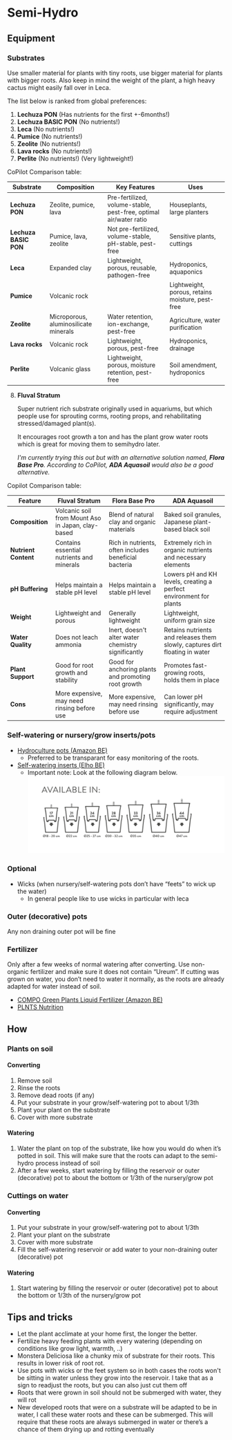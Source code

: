 # Semi-Hydro
## Equipment
### Substrates
Use smaller material for plants with tiny roots, use bigger material for plants with bigger roots.
Also keep in mind the weight of the plant, a high heavy cactus might easily fall over in Leca.

The list below is ranked from global preferences:
1. __Lechuza PON__ (Has nutrients for the first +-6months!)
2. __Lechuza BASIC PON__ (No nutrients!)
3. __Leca__ (No nutrients!)
4. __Pumice__ (No nutrients!)
5. __Zeolite__ (No nutrients!)
6. __Lava rocks__ (No nutrients!)
7. __Perlite__ (No nutrients!) (Very lightweight!)

CoPilot Comparison table:

| Substrate | Composition | Key Features | Uses |
| --- | --- | --- | --- |
| **Lechuza PON** | Zeolite, pumice, lava | Pre-fertilized, volume-stable, pest-free, optimal air/water ratio | Houseplants, large planters |
| **Lechuza BASIC PON** | Pumice, lava, zeolite | Not pre-fertilized, volume-stable, pH-stable, pest-free | Sensitive plants, cuttings |
| **Leca**        | Expanded clay | Lightweight, porous, reusable, pathogen-free | Hydroponics, aquaponics |
| **Pumice**      | Volcanic rock | | Lightweight, porous, retains moisture, pest-free | Horticulture, bonsai |
| **Zeolite**     | Microporous, aluminosilicate minerals| Water retention, ion-exchange, pest-free | Agriculture, water purification |
| **Lava rocks**  | Volcanic rock | Lightweight, porous, pest-free | Hydroponics, drainage |
| **Perlite**     | Volcanic glass | Lightweight, porous, moisture retention, pest-free | Soil amendment, hydroponics |

8. __Fluval Stratum__

   Super nutrient rich substrate originally used in aquariums, but which people use for sprouting corms, rooting props, and rehabilitating stressed/damaged plant(s).  

   It encourages root growth a ton and has the plant grow water roots which is great for moving them to semihydro later.

   *I'm currently trying this out but with an alternative solution named, __Flora Base Pro__. According to CoPilot, __ADA Aquasoil__ would also be a good alternative.*

Copilot Comparison table:

| Feature | Fluval Stratum | Flora Base Pro | ADA Aquasoil |
| --- | --- | --- | --- |
| **Composition** | Volcanic soil from Mount Aso in Japan, clay-based | Blend of natural clay and organic materials | Baked soil granules, Japanese plant-based black soil |
| **Nutrient Content** | Contains essential nutrients and minerals | Rich in nutrients, often includes beneficial bacteria | Extremely rich in organic nutrients and necessary elements |
| **pH Buffering** | Helps maintain a stable pH level | Helps maintain a stable pH level | Lowers pH and KH levels, creating a perfect environment for plants |
| **Weight** | Lightweight and porous | Generally lightweight | Lightweight, uniform grain size |
| **Water Quality** | Does not leach ammonia | Inert, doesn't alter water chemistry significantly | Retains nutrients and releases them slowly, captures dirt floating in water |
| **Plant Support** | Good for root growth and stability | Good for anchoring plants and promoting root growth | Promotes fast-growing roots, holds them in place |
| **Cons** | More expensive, may need rinsing before use | More expensive, may need rinsing before use | Can lower pH significantly, may require adjustment |


### Self-watering or nursery/grow inserts/pots
* [Hydroculture pots (Amazon BE)](https://www.amazon.com.be/Hydrocultuurmanden-plantenbakken-kunststof-herbruikbaar-hydrocultuur/dp/B07MFTB1DX/ref=sr_1_53_sspa)
    * Preferred to be transparant for easy monitoring of the roots.
* [Self-watering inserts (Elho BE)](https://www.elho.com/be/producten/self-watering-insert/self-watering-insert-28cm-living-black/?scroll=305)
    * Important note: Look at the following diagram below.
  ![](/Pictures/elho-selfwatering-sizeguide.jpeg)
### Optional
* Wicks (when nursery/self-watering pots don’t have “feets” to wick up the water)
    * In general people like to use wicks in particular with leca
### Outer (decorative) pots
Any non draining outer pot will be fine
### Fertilizer
Only after a few weeks of normal watering after converting.
Use non-organic fertilizer and make sure it does not contain “Ureum”.
If cutting was grown on water, you don’t need to water it normally, as the roots are already adapted for water instead of soil.

* [COMPO Green Plants Liquid Fertilizer (Amazon BE)](https://www.amazon.com.be/COMPO-liquid-fertilizer-green-plants)
* [PLNTS Nutrition](https://plnts.com/nl/product/plnts-nutrition-500ml)

## How
### Plants on soil
#### Converting
1. Remove soil
2. Rinse the roots
3. Remove dead roots (if any)
4. Put your substrate in your grow/self-watering pot to about 1/3th
5. Plant your plant on the substrate
6. Cover with more substrate
#### Watering
1. Water the plant on top of the substrate, like how you would do when it’s potted in soil. This will make sure that the roots can adapt to the semi-hydro process instead of soil
2. After a few weeks, start watering by filling the reservoir or outer (decorative) pot to about the bottom or 1/3th of the nursery/grow pot
### Cuttings on water
#### Converting
1. Put your substrate in your grow/self-watering pot to about 1/3th
2. Plant your plant on the substrate
3. Cover with more substrate
4. Fill the self-watering reservoir or add water to your non-draining outer (decorative) pot
#### Watering
1. Start watering by filling the reservoir or outer (decorative) pot to about the bottom or 1/3th of the nursery/grow pot
## Tips and tricks
* Let the plant acclimate at your home first, the longer the better.
* Fertilize heavy feeding plants with every watering (depending on conditions like grow light, warmth, ..)
* Monstera Deliciosa like a chunky mix of substrate for their roots. This results in lower risk of root rot.
* Use pots with wicks or the feet system so in both cases the roots won't be sitting in water unless they grow into the reservoir. I take that as a sign to readjust the roots, but you can also just cut them off
* Roots that were grown in soil should not be submerged with water, they will rot
* New developed roots that were on a substrate will be adapted to be in water, I call these water roots and these can be submerged. This will require that these roots are always submerged in water or there’s a chance of them drying up and rotting eventually

